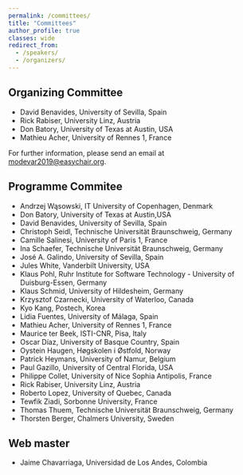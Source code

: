 ```yaml
---
permalink: /committees/
title: "Committees"
author_profile: true
classes: wide
redirect_from: 
  - /speakers/
  - /organizers/
---
```



## Organizing Committee
* David Benavides, University of Sevilla, Spain
* Rick Rabiser,  University Linz, Austria
* Don Batory, University of Texas at Austin, USA
* Mathieu Acher, University of Rennes 1, France

For further information, please send an email at [modevar2019@easychair.org](mailto:modevar2019@easychair.org).

## Programme Commitee
* Andrzej Wąsowski, IT University of Copenhagen, Denmark
* Don Batory, University of Texas at Austin,USA
* David Benavides, University of Sevilla, Spain
* Christoph Seidl,  Technische Universität Braunschweig, Germany
* Camille Salinesi, University of Paris 1, France
* Ina Schaefer,  Technische Universität Braunschweig, Germany
* José A. Galindo, University of Sevilla, Spain
* Jules White, Vanderbilt University, USA
* Klaus Pohl,  Ruhr Institute for Software Technology - University of Duisburg-Essen, Germany
* Klaus Schmid,  University of Hildesheim, Germany
* Krzysztof Czarnecki, University of Waterloo, Canada
* Kyo Kang, Postech, Korea
* Lidia Fuentes, University of Málaga, Spain
* Mathieu Acher, University of Rennes 1, France
* Maurice ter Beek, ISTI-CNR, Pisa, Italy
* Oscar Díaz, University of Basque Country, Spain
* Oystein Haugen, Høgskolen i Østfold, Norway
* Patrick Heymans, University of Namur, Belgium
* Paul Gazillo, University of Central Florida, USA
* Philippe Collet, University of Nice Sophia Antipolis, France
* Rick Rabiser, University Linz, Austria
* Roberto Lopez, University of Quebec, Canada
* Tewfik Ziadi,  Sorbonne University, France
* Thomas Thuem, Technische Universität Braunschweig, Germany
* Thorsten Berger, Chalmers University, Sweden

## Web master
* Jaime Chavarriaga, Universidad de Los Andes, Colombia
